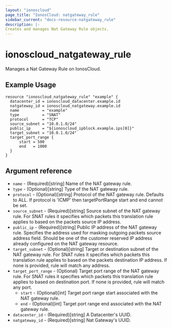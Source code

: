 ```yaml
---
layout: "ionoscloud"
page_title: "IonosCloud: natgateway_rule"
sidebar_current: "docs-resource-natgateway_rule"
description: |-
Creates and manages Nat Gateway Rule objects.
---
```


# ionoscloud_natgateway_rule

Manages a Nat Gateway Rule on IonosCloud.

## Example Usage

```hcl
resource "ionoscloud_natgateway_rule" "example" {
  datacenter_id = ionoscloud_datacenter.example.id
  natgateway_id = ionoscloud_natgateway.example.id
  name          = "example"
  type          = "SNAT"
  protocol      = "TCP"
  source_subnet = "10.0.1.0/24"
  public_ip     = "${ionoscloud_ipblock.example.ips[0]}"
  target_subnet = "10.0.1.0/24"
  target_port_range {
      start = 500
      end   = 1000
  }
}
```

## Argument reference

- `name` - (Required)[string] Name of the NAT gateway rule.
- `type` - (Optional)[string] Type of the NAT gateway rule.
- `protocol` - (Optional)[string] Protocol of the NAT gateway rule. Defaults to ALL. If protocol is 'ICMP' then targetPortRange start and end cannot be set.
- `source_subnet` - (Required)[string] Source subnet of the NAT gateway rule. For SNAT rules it specifies which packets this translation rule applies to based on the packets source IP address.
- `public_ip` - (Required)[string] Public IP address of the NAT gateway rule. Specifies the address used for masking outgoing packets source address field. Should be one of the customer reserved IP address already configured on the NAT gateway resource.
- `target_subnet` - (Optional)[string] Target or destination subnet of the NAT gateway rule. For SNAT rules it specifies which packets this translation rule applies to based on the packets destination IP address. If none is provided, rule will match any address.
- `target_port_range` - (Optional) Target port range of the NAT gateway rule. For SNAT rules it specifies which packets this translation rule applies to based on destination port. If none is provided, rule will match any port.
    - `start` - (Optional)[int] Target port range start associated with the NAT gateway rule.
    - `end` - (Optional)[int] Target port range end associated with the NAT gateway rule.
- `datacenter_id` - (Required)[string] A Datacenter's UUID.
- `natgateway_id` - (Required)[string] Nat Gateway's UUID.
